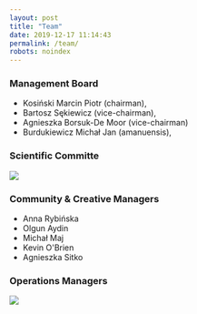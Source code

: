 ```yaml
---
layout: post
title: "Team"
date: 2019-12-17 11:14:43
permalink: /team/
robots: noindex
---
```


### Management Board

- Kosiński Marcin Piotr (chairman),
- Bartosz Sękiewicz (vice-chairman),
- Agnieszka Borsuk-De Moor (vice-chairman)
- Burdukiewicz Michał Jan (amanuensis),

### Scientific Committe

<img src="/foundation/images/fulls/whyr2019/organizers_sci.JPG" class="fit image">

### Community & Creative Managers

- Anna Rybińska
- Olgun Aydin
- Michał Maj
- Kevin O'Brien
- Agnieszka Sitko

### Operations Managers

<img src="/foundation/images/fulls/site/operations.JPG" class="fit image">